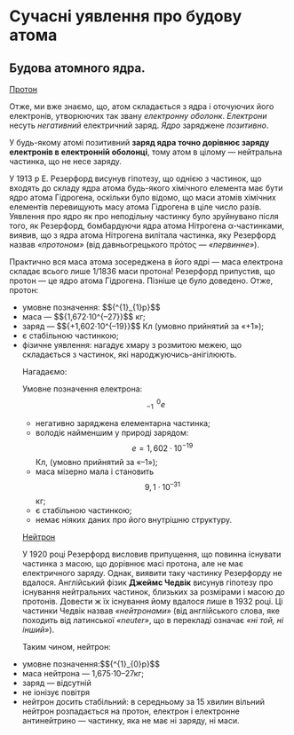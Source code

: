 # Сучасні уявлення про будову атома
<h2>Будова атомного ядра.</h2>

<u>Протон</u>

Отже, ми вже знаємо, що, атом складається з ядра і оточуючих його електронів, утворюючих так звану *електронну оболонк*. *Електрони* несуть *негативний* електричний заряд. *Ядро* заряджене *позитивно*.

У будь-якому атомі позитивний **заряд ядра точно дорівнює заряду електронів в електронній оболонці**, тому атом в цілому ― нейтральна частинка, що не несе заряду.

У 1913 р Е. Резерфорд висунув гіпотезу, що однією з частинок, що входять до складу ядра атома будь-якого хімічного елемента має бути ядро атома Гідрогена, оскільки було відомо, що маси атомів хімічних елементів перевищують масу атома Гідрогена в ціле число разів.
Уявлення про ядро як про неподільну частинку було зруйнувано після того, як Резерфорд, бомбардуючи ядра атома Нітрогена α-частинками, виявив, що з ядра атома Нітрогена вилітала частинка, яку Резерфорд назвав *«протоном»* (від давньогрецького πρότος ― *«первинне»*).

Практично вся маса атома зосереджена в його ядрі ― маса електрона складає всього лише 1/1836 маси протона!
Резерфорд припустив, що протон ― це ядро атома Гідрогена. Пізніше це було доведено.
Отже, протон:
<ul>
 <li>умовне позначення: $${^{1}_{1}p}$$</li>
 <li>маса ― $${1,672·10^{–27}}$$ кг;</li>
 <li>заряд ― $${+1,602·10^{–19}}$$ Кл (умовно прийнятий за «+1»);</li>
 <li>є стабільною частинкою;</li>
 <li>фізичне уявлення: нагадує хмару з розмитою межею, що складається з частинок, які народжуючись-анігілюють.</li>
 
Нагадаємо:

Умовне позначення електрона: $${^{\,\,\, 0}_{-1}e}$$
- негативно заряджена елементарна частинка;
- володіє найменшим у природі зарядом: $$e = 1,602·10^{-19}$$Кл, (умовно прийнятий за «–1»);
- маса мізерно мала і становить $$9,1·10^{–31}$$кг;
- є стабільною частинкою;
- немає ніяких даних про його внутрішню структуру. 

<u>Нейтрон</u>

У 1920 році Резерфорд висловив припущення, що повинна існувати частинка з масою, що дорівнює масі протона, але не має електричного заряду. Однак, виявити таку частинку Резерфорду не вдалося.
Англійський фізик **Джеймс Чедвік** висунув гіпотезу про існування нейтральних частинок, близьких за розмірами і масою до протонів. Довести ж їх існування йому вдалося лише в 1932 році. Ці частинки Чедвік назвав *«нейтронами»* (від англійського слова, яке походить від латинської *«neuter»*, що в перекладі означає *«ні той, ні інший»*).

Таким чином, нейтрон:
<li>умовне позначення:$${^{1}_{0}p}$$</li> 
<li>маса нейтрона ― 1,675·10–27кг;</li> 
<li>заряд ― відсутній</li> 
<li>не іонізує повітря</li> 
<li>нейтрон досить стабільний: в середньому за 15 хвилин вільний нейтрон розпадається на протон, електрон і електронне антинейтрино ― частинку, яка не має ні заряду, ні маси.</li> 



